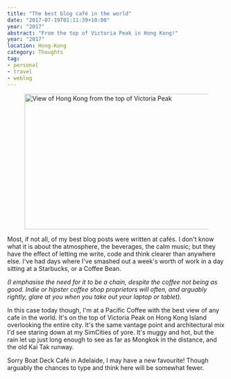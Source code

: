 ```yaml
---
title: "The best blog café in the world"
date: "2017-07-19T01:11:39+10:00"
year: "2017"
abstract: "From the top of Victoria Peak in Hong Kong!"
year: "2017"
location: Hong-Kong
category: Thoughts
tag:
- personal
- travel
- weblog
---
```

<figure><p><img src="https://rubenerd.com/files/2017/victoriapeak@2x.jpg" alt="View of Hong Kong from the top of Victoria Peak" style="width:500px; height:313px;" /></p></figure>

Most, if not all, of my best blog posts were written at cafés. I don't know what it is about the atmosphere, the beverages, the calm music; but they have the effect of letting me write, code and think clearer than anywhere else. I've had days where I've smashed out a week's worth of work in a day sitting at a Starbucks, or a Coffee Bean.

*(I emphasise the need for it to be a chain, despite the coffee not being as good. Indie or hipster coffee shop proprietors will often, and arguably rightly, glare at you when you take out your laptop or tablet).*

In this case today though, I'm at a Pacific Coffee with the best view of any cafe in the world. It's on the top of Victoria Peak on Hong Kong Island overlooking the entire city. It's the same vantage point and architectural mix I'd see staring down at my SimCities of yore. It's muggy and hot, but the rain let up just long enough to see as far as Mongkok in the distance, and the old Kai Tak runway.

Sorry Boat Deck Café in Adelaide, I may have a new favourite! Though arguably the chances to type and think here will be somewhat fewer.

